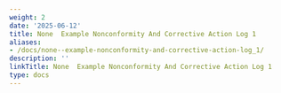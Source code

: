 ```yaml
---
weight: 2
date: '2025-06-12'
title: None  Example Nonconformity And Corrective Action Log 1
aliases:
- /docs/none--example-nonconformity-and-corrective-action-log_1/
description: ''
linkTitle: None  Example Nonconformity And Corrective Action Log 1
type: docs
---
```


